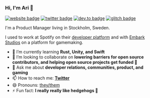 ### Hi, I'm Ari 👋

[![website badge](https://img.shields.io/badge/website-ariv.se-yellow?style=flat-square)](https://ariv.se)
[![twitter badge](https://img.shields.io/badge/twitter-@AriVanider-blue?style=flat-square&logo=twitter)](https://twitter.com/arivanider)
[![dev.to badge](https://img.shields.io/badge/dev.to-ari-black?style=flat-square&logo=dev.to)](https://dev.to/ari)
[![glitch badge](https://img.shields.io/badge/glitch-@a-magenta?style=flat-square&logo=glitch)](https://glitch.com/@a)

I'm a Product Manager living in Stockholm, Sweden.

I used to work at Spotify on their [developer platform](https://developer.spotify.com) and with [Embark Studios](https://github.com/EmbarkStudios) on a platform for gamemaking.

- 🌱 I’m currently learning **Rust, Unity, and Swift**
- 👯 I’m looking to collaborate on **lowering barriers for open source contributors, and helping open source projects get funded 💸**
- 💬 Ask me about **developer relations, communities, product, and gaming**
- 📫 How to reach me: **[Twitter](https://twitter.com/AriVanider)**
- 😄 Pronouns: [they/them](https://pronoun.is/they)
- ⚡ Fun fact: **I really really like hedgehogs 🦔**
